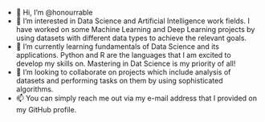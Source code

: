 - 👋 Hi, I’m @honourrable
- 👀 I’m interested in Data Science and Artificial Intelligence work fields. I have worked on some Machine Learning and Deep Learning projects by using datasets with different data types to achieve the relevant goals.
- 🌱 I’m currently learning fundamentals of Data Science and its applications. Python and R are the languages that I am excited to develop my skills on. Mastering in Dat Science is my priority of all!
- 💞️ I’m looking to collaborate on projects which include analysis of datasets and performing tasks on them by using sophisticated algorithms.
- 📫 You can simply reach me out via my e-mail address that I provided on my GitHub profile.

<!---
honourrable/honourrable is a ✨ special ✨ repository because its `README.md` (this file) appears on your GitHub profile.
You can click the Preview link to take a look at your changes.
--->
